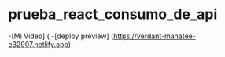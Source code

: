 # prueba_react_consumo_de_api

-[Mi Video] (
-[deploy preview] (https://verdant-manatee-e32907.netlify.app)
